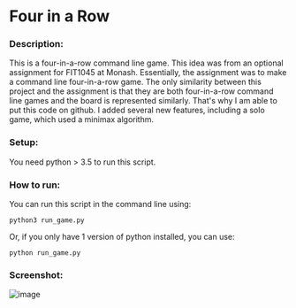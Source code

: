 # Four in a Row

### Description:
This is a four-in-a-row command line game. This idea was from an optional assignment for FIT1045 at Monash. Essentially, the assignment was to make a command line four-in-a-row game. The only similarity between this project and the assignment is that they are both four-in-a-row command line games and the board is represented similarly. That's why I am able to put this code on github. I added several new features, including a solo game, which used a minimax algorithm.

### Setup:
You need python > 3.5 to run this script.

### How to run:
You can run this script in the command line using:
```
python3 run_game.py
```
Or, if you only have 1 version of python installed, you can use:
```
python run_game.py
```

### Screenshot:
![image](https://user-images.githubusercontent.com/40739709/195967710-cf7ab9f4-92dc-4e9b-aa2c-077befbb526b.png)

